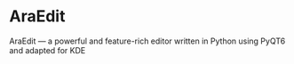 # AraEdit
AraEdit — a powerful and feature-rich editor written in Python using PyQT6 and adapted for KDE
